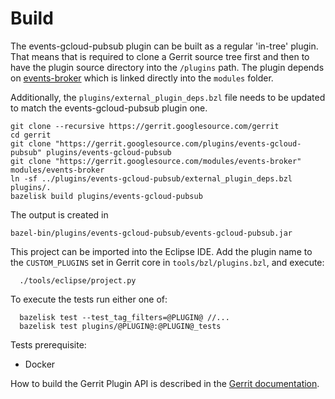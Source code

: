 # Build

The events-gcloud-pubsub plugin can be built as a regular 'in-tree' plugin. That means
that is required to clone a Gerrit source tree first and then to have the plugin
source directory into the `/plugins` path. The plugin depends on [events-broker](https://gerrit.googlesource.com/modules/events-broker)
which is linked directly into the `modules` folder.

Additionally, the `plugins/external_plugin_deps.bzl` file needs to be updated to
match the events-gcloud-pubsub plugin one.

```shell script
git clone --recursive https://gerrit.googlesource.com/gerrit
cd gerrit
git clone "https://gerrit.googlesource.com/plugins/events-gcloud-pubsub" plugins/events-gcloud-pubsub
git clone "https://gerrit.googlesource.com/modules/events-broker" modules/events-broker
ln -sf ../plugins/events-gcloud-pubsub/external_plugin_deps.bzl plugins/.
bazelisk build plugins/events-gcloud-pubsub
```

The output is created in

```
bazel-bin/plugins/events-gcloud-pubsub/events-gcloud-pubsub.jar
```

This project can be imported into the Eclipse IDE.
Add the plugin name to the `CUSTOM_PLUGINS` set in
Gerrit core in `tools/bzl/plugins.bzl`, and execute:

```
  ./tools/eclipse/project.py
```

To execute the tests run either one of:

```
  bazelisk test --test_tag_filters=@PLUGIN@ //...
  bazelisk test plugins/@PLUGIN@:@PLUGIN@_tests
```
Tests prerequisite:
* Docker

How to build the Gerrit Plugin API is described in the [Gerrit
documentation](../../../Documentation/dev-bazel.html#_extension_and_plugin_api_jar_files).
